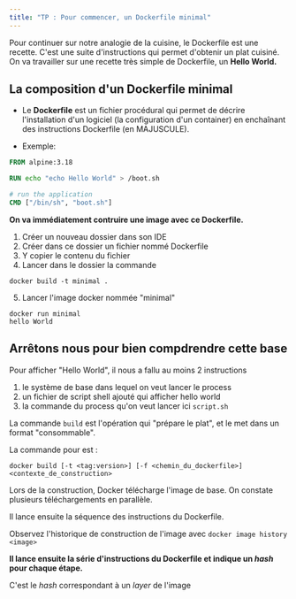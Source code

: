 ```yaml
---
title: "TP : Pour commencer, un Dockerfile minimal"
---
```


<!-- ## Objectifs pédagogiques
  - Reconnaître les différentes étapes d'un Dockerfile
  - Savoir utiliser la commande build -->
  
Pour continuer sur notre analogie de la cuisine, le Dockerfile est une recette. 
C'est une suite d'instructions qui permet d'obtenir un plat cuisiné. 
On va travailler sur une recette très simple de Dockerfile, un **Hello World.**

## La composition d'un Dockerfile minimal

- Le **Dockerfile** est un fichier procédural qui permet de décrire l'installation d'un logiciel (la configuration d'un container) en enchaînant des instructions Dockerfile (en MAJUSCULE).

- Exemple:

```Dockerfile
FROM alpine:3.18

RUN echo "echo Hello World" > /boot.sh

# run the application
CMD ["/bin/sh", "boot.sh"]
```

**On va immédiatement contruire une image avec ce Dockerfile.**

1. Créer un nouveau dossier dans son IDE
2. Créer dans ce dossier un fichier nommé Dockerfile
3. Y copier le contenu du fichier
4. Lancer dans le dossier la commande

```
docker build -t minimal . 
```

5. Lancer l'image docker nommée "minimal"

```
docker run minimal
hello World
```

## Arrêtons nous pour bien compdrendre cette base

Pour afficher "Hello World", il nous a fallu au moins 2 instructions 

1. le système de base dans lequel on veut lancer le process
2. un fichier de script shell ajouté qui afficher hello world
2. la commande du process qu'on veut lancer ici `script.sh`

La commande `build` est l'opération qui "prépare le plat", et le met dans un format "consommable".  

La commande pour est :

```shell
docker build [-t <tag:version>] [-f <chemin_du_dockerfile>] <contexte_de_construction>
```

Lors de la construction, Docker télécharge l'image de base. On constate plusieurs téléchargements en parallèle.

Il lance ensuite la séquence des instructions du Dockerfile.

Observez l'historique de construction de l'image avec `docker image history <image>`

**Il lance ensuite la série d'instructions du Dockerfile et indique un *hash* pour chaque étape.**
 
C'est le *hash* correspondant à un *layer* de l'image

